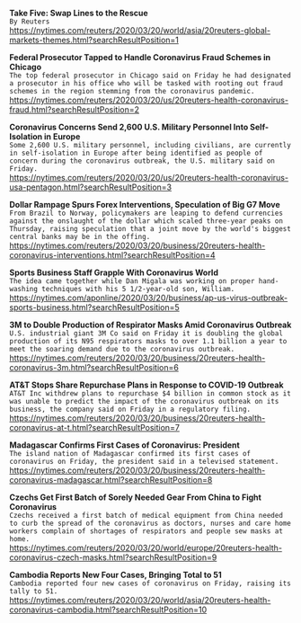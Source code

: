 **Take Five: Swap Lines to the Rescue**\
`By Reuters`\
https://nytimes.com/reuters/2020/03/20/world/asia/20reuters-global-markets-themes.html?searchResultPosition=1

**Federal Prosecutor Tapped to Handle Coronavirus Fraud Schemes in Chicago**\
`The top federal prosecutor in Chicago said on Friday he had designated a prosecutor in his office who will be tasked with rooting out fraud schemes in the region stemming from the coronavirus pandemic.`\
https://nytimes.com/reuters/2020/03/20/us/20reuters-health-coronavirus-fraud.html?searchResultPosition=2

**Coronavirus Concerns Send 2,600 U.S. Military Personnel Into Self-Isolation in Europe**\
`Some 2,600 U.S. military personnel, including civilians, are currently in self-isolation in Europe after being identified as people of concern during the coronavirus outbreak, the U.S. military said on Friday.`\
https://nytimes.com/reuters/2020/03/20/us/20reuters-health-coronavirus-usa-pentagon.html?searchResultPosition=3

**Dollar Rampage Spurs Forex Interventions, Speculation of Big G7 Move**\
`From Brazil to Norway, policymakers are leaping to defend currencies against the onslaught of the dollar which scaled three-year peaks on Thursday, raising speculation that a joint move by the world's biggest central banks may be in the offing.  `\
https://nytimes.com/reuters/2020/03/20/business/20reuters-health-coronavirus-interventions.html?searchResultPosition=4

**Sports Business Staff Grapple With Coronavirus World**\
`The idea came together while Dan Migala was working on proper hand-washing techniques with his 5 1/2-year-old son, William.`\
https://nytimes.com/aponline/2020/03/20/business/ap-us-virus-outbreak-sports-business.html?searchResultPosition=5

**3M to Double Production of Respirator Masks Amid Coronavirus Outbreak**\
`U.S. industrial giant 3M Co said on Friday it is doubling the global production of its N95 respirators masks to over 1.1 billion a year to meet the soaring demand due to the coronavirus outbreak.`\
https://nytimes.com/reuters/2020/03/20/business/20reuters-health-coronavirus-3m.html?searchResultPosition=6

**AT&T Stops Share Repurchase Plans in Response to COVID-19 Outbreak**\
`AT&T Inc withdrew plans to repurchase $4 billion in common stock as it was unable to predict the impact of the coronavirus outbreak on its business, the company said on Friday in a regulatory filing.`\
https://nytimes.com/reuters/2020/03/20/business/20reuters-health-coronavirus-at-t.html?searchResultPosition=7

**Madagascar Confirms First Cases of Coronavirus: President**\
`The island nation of Madagascar confirmed its first cases of coronavirus on Friday, the president said in a televised statement. `\
https://nytimes.com/reuters/2020/03/20/business/20reuters-health-coronavirus-madagascar.html?searchResultPosition=8

**Czechs Get First Batch of Sorely Needed Gear From China to Fight Coronavirus**\
`Czechs received a first batch of medical equipment from China needed to curb the spread of the coronavirus as doctors, nurses and care home workers complain of shortages of respirators and people sew masks at home.`\
https://nytimes.com/reuters/2020/03/20/world/europe/20reuters-health-coronavirus-czech-masks.html?searchResultPosition=9

**Cambodia Reports New Four Cases, Bringing Total to 51**\
`Cambodia reported four new cases of coronavirus on Friday, raising its tally to 51.`\
https://nytimes.com/reuters/2020/03/20/world/asia/20reuters-health-coronavirus-cambodia.html?searchResultPosition=10


